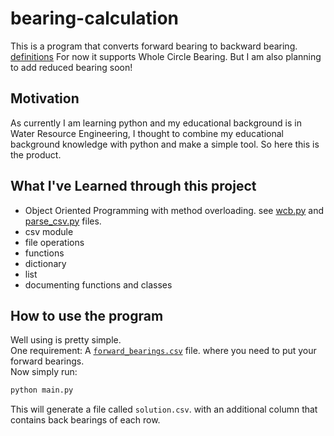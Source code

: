 # bearing-calculation

This is a program that converts forward bearing to backward bearing. [definitions](https://esenotes.com/fore-bearing-back-bearing-declination-angle-of-dip/#:~:text=Bearing%20measured%20from%20one%20station,a%20difference%20of%20180%C2%B0.)
For now it supports Whole Circle Bearing. But I am also planning to add reduced bearing soon!

## Motivation

As currently I am learning python and my educational background is in Water Resource Engineering, I thought to combine my educational background knowledge with python
and make a simple tool. So here this is the product.

## What I've Learned through this project

* Object Oriented Programming with method overloading. see [wcb.py](./wcb.py) and [parse_csv.py](./parse_csv.py) files.
* csv module
* file operations
* functions
* dictionary
* list
* documenting functions and classes

## How to use the program

Well using is pretty simple.<br>
One requirement: A [`forward_bearings.csv`](./forward_bearings.csv) file. where you need to put your forward bearings.<br>
Now simply run:

```bash
python main.py
```
This will generate a file called `solution.csv`. with an additional column that contains back bearings of each row.
